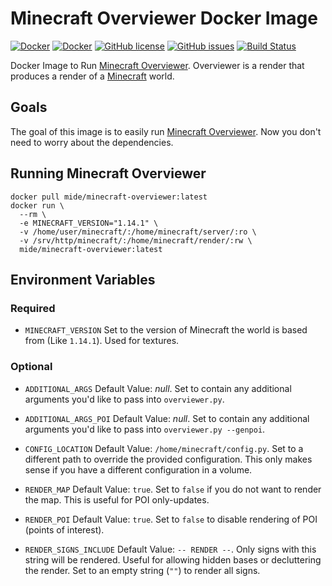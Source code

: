 # Minecraft Overviewer Docker Image

[![Docker](https://img.shields.io/docker/pulls/mide/minecraft-overviewer.svg)](https://hub.docker.com/r/mide/minecraft-overviewer/) [![Docker](https://img.shields.io/docker/stars/mide/minecraft-overviewer.svg)](https://hub.docker.com/r/mide/minecraft-overviewer/) [![GitHub license](https://img.shields.io/badge/license-MIT-blue.svg)](https://raw.githubusercontent.com/mide/minecraft-overviewer/master/LICENSE) [![GitHub issues](https://img.shields.io/github/issues/mide/minecraft-overviewer.svg)](https://github.com/mide/minecraft-overviewer/issues) [![Build Status](https://travis-ci.org/mide/minecraft-overviewer.svg?branch=master)](https://travis-ci.org/mide/minecraft-overviewer)

Docker Image to Run [Minecraft Overviewer](https://overviewer.org/). Overviewer is a render that produces a render of a [Minecraft](https://minecraft.net/en/) world.

## Goals

The goal of this image is to easily run [Minecraft Overviewer](https://overviewer.org/). Now you don't need to worry about the dependencies.

## Running Minecraft Overviewer

```
docker pull mide/minecraft-overviewer:latest
docker run \
  --rm \
  -e MINECRAFT_VERSION="1.14.1" \
  -v /home/user/minecraft/:/home/minecraft/server/:ro \
  -v /srv/http/minecraft/:/home/minecraft/render/:rw \
  mide/minecraft-overviewer:latest
```

## Environment Variables

### Required

- `MINECRAFT_VERSION`
  Set to the version of Minecraft the world is based from (Like `1.14.1`). Used for textures.

### Optional

- `ADDITIONAL_ARGS`
  Default Value: _null_. Set to contain any additional arguments you'd like to pass into `overviewer.py`.

- `ADDITIONAL_ARGS_POI`
  Default Value: _null_. Set to contain any additional arguments you'd like to pass into `overviewer.py --genpoi`.

- `CONFIG_LOCATION`
  Default Value: `/home/minecraft/config.py`. Set to a different path to override the provided configuration. This only makes sense if you have a different configuration in a volume.

- `RENDER_MAP`
  Default Value: `true`. Set to `false` if you do not want to render the map. This is useful for POI only-updates.

- `RENDER_POI`
  Default Value: `true`. Set to `false` to disable rendering of POI (points of interest).

- `RENDER_SIGNS_INCLUDE`
  Default Value: `-- RENDER --`. Only signs with this string will be rendered. Useful for allowing hidden bases or decluttering the render. Set to an empty string (`""`) to render all signs.
